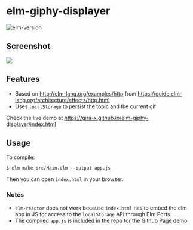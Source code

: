 # elm-giphy-displayer

![elm-version](https://img.shields.io/badge/Elm-0.18.0-green.svg)

## Screenshot

![](https://github.com/Gira-X/elm-giphy-displayer/raw/master/screenshots/1.png)

## Features

* Based on http://elm-lang.org/examples/http from https://guide.elm-lang.org/architecture/effects/http.html
* Uses `localStorage` to persist the topic and the current gif

Check the live demo at https://gira-x.github.io/elm-giphy-displayer/index.html

## Usage

To compile:

```shell
$ elm make src/Main.elm --output app.js
```

Then you can open `index.html` in your browser.

### Notes

* `elm-reactor` does not work because `index.html` has to embed the elm app in JS for access to the `localStorage` API through Elm Ports.
* The compiled `app.js` is included in the repo for the Github Page demo
